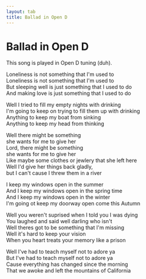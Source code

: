 ```yaml
---
layout: tab
title: Ballad in Open D
---
```

# Ballad in Open D

This song is played in Open D tuning (duh).  
  
Loneliness is not something that I'm used to  
Loneliness is not something that I'm used to  
But sleeping well is just something that I used to do  
And making love is just something that I used to do  
  
Well I tried to fill my empty nights with drinking  
I'm going to keep on trying to fill them up with drinking  
Anything to keep my boat from sinking  
Anything to keep my head from thinking  
  
Well there might be something  
she wants for me to give her  
Lord, there might be something  
she wants for me to give her  
Like maybe some clothes or jewlery that she left here  
Well I'd give her things back gladly,  
but I can't cause I threw them in a river  
  
I keep my windows open in the summer  
And I keep my windows open in the spring time  
And I keep my windows open in the winter  
I'm going ot keep my doorway open come this Autumn  
  
Well you weren't suprised when I told you I was dying  
You laughed and said well darling who isn't  
Well theres got to be something that I'm missing  
Well it's hard to keep your vision  
When you heart treats your memory like a prison  
  
Well I've had to teach myself not to adore ya  
But I've had to teach myself not to adore ya  
Cause everything has changed since the morning  
That we awoke and left the mountains of California
